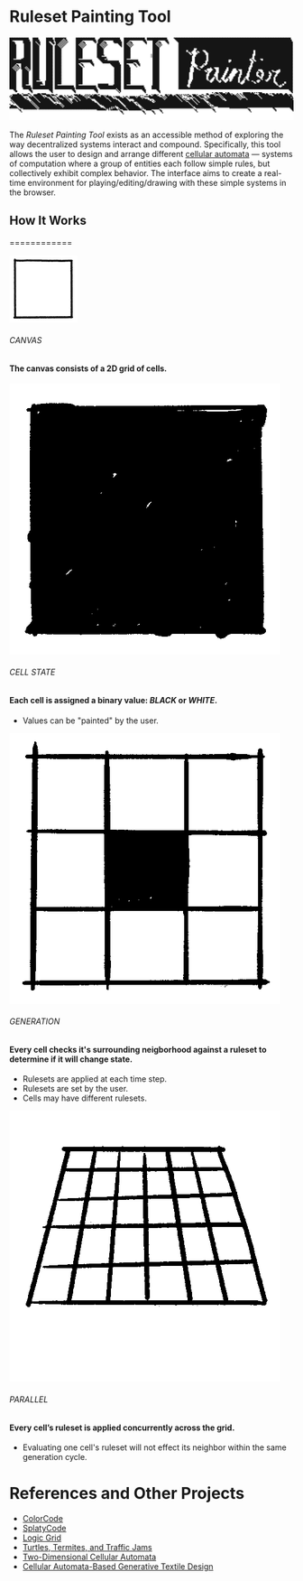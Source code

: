 # Ruleset Painting Tool

![](assets/logo/ruleset-painter-logo.gif)

The _Ruleset Painting Tool_ exists as an accessible method of exploring the way decentralized systems interact and compound. Specifically, this tool allows the user to design and arrange different [cellular automata](https://en.wikipedia.org/wiki/Cellular_automaton) — systems of computation where a group of entities each follow simple rules, but collectively exhibit complex behavior. The interface aims to create a real-time environment for playing/editing/drawing with these simple systems in the browser.

## How It Works
============

<img style="width: 120px" class="align-self-start" src="assets/gif-animations/2d-grid-min.gif">

###### CANVAS

#### The canvas consists of a 2D grid of cells.

![](assets/gif-animations/binary-min.gif)

###### CELL STATE

#### Each cell is assigned a binary value: _BLACK_ or _WHITE_.

*   Values can be "painted" by the user.

![](assets/gif-animations/ruleset-simple.gif)

###### GENERATION

#### Every cell checks it's surrounding neigborhood against a ruleset to determine if it will change state.

*   Rulesets are applied at each time step.
*   Rulesets are set by the user.
*   Cells may have different rulesets.

![](assets/gif-animations/parallel-processing.gif)

###### PARALLEL

#### Every cell’s ruleset is applied concurrently across the grid.

*   Evaluating one cell's ruleset will not effect its neighbor within the same generation cycle.

References and Other Projects
==========

- [ColorCode](http://colorcode2.bananabanana.me/)
- [SplatyCode](http://splatycode.bananabanana.me/)
- [Logic Grid](https://sciencevsmagic.net/logicgrid/#382C42)
- [Turtles, Termites, and Traffic Jams](https://mitpress.mit.edu/9780262680936/turtles-termites-and-traffic-jams/)
- [Two-Dimensional Cellular Automata](https://www.are.na/block/21728930)
- [Cellular Automata-Based Generative Textile Design](http://www.ijdesign.org/index.php/IJDesign/article/viewFile/3050/825)
